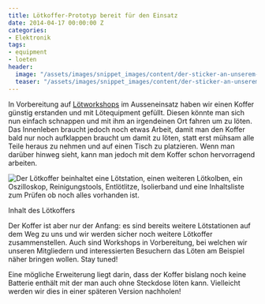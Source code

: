 ```yaml
---
title: Lötkoffer-Prototyp bereit für den Einsatz
date: 2014-04-17 00:00:00 Z
categories:
- Elektronik
tags:
- equipment
- loeten
header:
  image: "/assets/images/snippet_images/content/der-sticker-an-unserem-lotkoffer-beschreibt-grob-den-inhalt-und-bietet-einen-qr-code-uber-welchen-man-die-wikiseite-findet.jpeg"
  teaser: "/assets/images/snippet_images/content/der-sticker-an-unserem-lotkoffer-beschreibt-grob-den-inhalt-und-bietet-einen-qr-code-uber-welchen-man-die-wikiseite-findet.jpeg"
---
```


In Vorbereitung auf [Lötworkshops](http://wiki.starship-factory.ch/Veranstaltungen/Workshops/Elektronik/ "Wikiseite zu unseren Elektronikworkshops") im Ausseneinsatz haben wir einen Koffer günstig erstanden und mit Lötequipment gefüllt. Diesen könnte man sich nun einfach schnappen und mit ihm an irgendeinen Ort fahren um zu löten. Das Innenleben braucht jedoch noch etwas Arbeit, damit man den Koffer bald nur noch aufklappen braucht um damit zu löten, statt erst mühsam alle Teile heraus zu nehmen und auf einen Tisch zu platzieren. Wenn man darüber hinweg sieht, kann man jedoch mit dem Koffer schon hervorragend arbeiten.

![Der Lötkoffer beinhaltet eine Lötstation, einen weiteren Lötkolben, ein Oszilloskop, Reinigungstools, Entlötlitze, Isolierband und eine Inhaltsliste zum Prüfen ob noch alles vorhanden ist.](/assets/images/snippet_images/content/der-lotkoffer-beinhaltet-eine-lotstation-einen-weiteren-lotkolben-ein-oszilloskop-reinigungstools-entlotlitze-isolierband-und-eine-inhaltsliste-zum-prufen-ob-noch-alles-vorhanden-ist.jpeg "Der Lötkoffer beinhaltet eine Lötstation, einen weiteren Lötkolben, ein Oszilloskop, Reinigungstools, Entlötlitze, Isolierband und eine Inhaltsliste zum Prüfen ob noch alles vorhanden ist.")

Inhalt des Lötkoffers

Der Koffer ist aber nur der Anfang: es sind bereits weitere Lötstationen auf dem Weg zu uns und wir werden sicher noch weitere Lötkoffer zusammenstellen. Auch sind Workshops in Vorbereitung, bei welchen wir unseren Mitgliedern und interessierten Besuchern das Löten am Beispiel näher bringen wollen. Stay tuned!

Eine mögliche Erweiterung liegt darin, dass der Koffer bislang noch keine Batterie enthält mit der man auch ohne Steckdose löten kann. Vielleicht werden wir dies in einer späteren Version nachholen!
